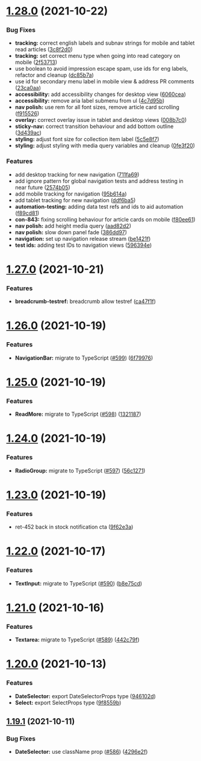 # [1.28.0](https://github.com/aesop/aesop-gel/compare/v1.27.0...v1.28.0) (2021-10-22)


### Bug Fixes

* **tracking:** correct english labels and subnav strings for mobile and tablet read articles ([3c8f2d0](https://github.com/aesop/aesop-gel/commit/3c8f2d084eddb493bac31880503117391b4d633e))
* **tracking:** set correct menu type when going into read category on mobile ([2f53713](https://github.com/aesop/aesop-gel/commit/2f53713211c2111fc3180f9b392559df3152e7e2))
* use boolean to avoid impression escape spam, use ids for eng labels, refactor and cleanup ([dc85b7a](https://github.com/aesop/aesop-gel/commit/dc85b7ac7fce7d27727a6a721b945e1eff71012e))
* use id for secondary menu label in mobile view & address PR comments ([23ca0aa](https://github.com/aesop/aesop-gel/commit/23ca0aa681c0dc93763f55c8888b92ae874b155a))
* **accessibility:** add accessibility changes for desktop view ([6060cea](https://github.com/aesop/aesop-gel/commit/6060ceacf8bdac4f4db92fd2116d84096ac57dde))
* **accessibility:** remove aria label submenu from ul ([4c7d95b](https://github.com/aesop/aesop-gel/commit/4c7d95bc7338095de6b5b846cbf87418b494bb1d))
* **nav polish:** use rem for all font sizes, remove article card scrolling ([f915526](https://github.com/aesop/aesop-gel/commit/f9155261bfbf2c0d22753542d074b911fdbfc0b5))
* **overlay:** correct overlay issue in tablet and desktop views ([008b7c0](https://github.com/aesop/aesop-gel/commit/008b7c0141099dd9fb101b421e7b40f0677e3f46))
* **sticky-nav:** correct transition behaviour and add bottom outline ([3d439ac](https://github.com/aesop/aesop-gel/commit/3d439ac3f8709bafa8e0a905117aa8f1f87b3c45))
* **styling:** adjust font size for collection item label ([5c5e8f7](https://github.com/aesop/aesop-gel/commit/5c5e8f7688e067bd49f8146abe82e6c365bd1aa5))
* **styling:** adjust styling with media query variables and cleanup ([0fe3f20](https://github.com/aesop/aesop-gel/commit/0fe3f2040203300702b120af284aa70b28cd7e6a))


### Features

* add desktop tracking for new navigation ([711fa69](https://github.com/aesop/aesop-gel/commit/711fa692d41b863e379981bfe289973bb36865be))
* add ignore pattern for global navigation tests and address testing in near future ([2574b05](https://github.com/aesop/aesop-gel/commit/2574b05d9a017544028da37345c81ad4f6b547c1))
* add mobile tracking for navigation ([95b614a](https://github.com/aesop/aesop-gel/commit/95b614a97d08b895380811238157bcfb35aa8163))
* add tablet tracking for new navigation ([ddf6ba5](https://github.com/aesop/aesop-gel/commit/ddf6ba5bf962a53bbf3262317d25173ad559c0a7))
* **automation-testing:** adding data test refs and ids to aid automation ([f89cd81](https://github.com/aesop/aesop-gel/commit/f89cd815b5100745866b9854d7f6cb0ff8cf840f))
* **con-843:** fixing scrolling behaviour for article cards on mobile ([f80ee61](https://github.com/aesop/aesop-gel/commit/f80ee619ab3c050cf954751d3133eb553d21c81b))
* **nav polish:** add height media query ([aad82d2](https://github.com/aesop/aesop-gel/commit/aad82d23e178ed289152d10b6a2ac2a33635f42f))
* **nav polish:** slow down panel fade ([386dd97](https://github.com/aesop/aesop-gel/commit/386dd97a1588ba4622954692f67cf94f1982fd48))
* **navigation:** set up navigation release stream ([be1421f](https://github.com/aesop/aesop-gel/commit/be1421fe2042f7041b6af2677a6f12d765352436))
* **test ids:** adding test IDs to navigation views ([596394e](https://github.com/aesop/aesop-gel/commit/596394e21c2a412642119170528efe0ca45719b7))

# [1.27.0](https://github.com/aesop/aesop-gel/compare/v1.26.0...v1.27.0) (2021-10-21)

### Features

- **breadcrumb-testref:** breadcrumb allow testref ([ca47f1f](https://github.com/aesop/aesop-gel/commit/ca47f1fc11b2fddd0fc483e0f5db2be2410280ed))

# [1.26.0](https://github.com/aesop/aesop-gel/compare/v1.25.0...v1.26.0) (2021-10-19)

### Features

- **NavigationBar:** migrate to TypeScript ([#599](https://github.com/aesop/aesop-gel/issues/599)) ([6f79976](https://github.com/aesop/aesop-gel/commit/6f79976daa02aaccdfcbccc1758f5809d8e2e3b5))

# [1.25.0](https://github.com/aesop/aesop-gel/compare/v1.24.0...v1.25.0) (2021-10-19)

### Features

- **ReadMore:** migrate to TypeScript ([#598](https://github.com/aesop/aesop-gel/issues/598)) ([1321187](https://github.com/aesop/aesop-gel/commit/13211873d0693f8b7f879f409cfc119a2d29aa14))

# [1.24.0](https://github.com/aesop/aesop-gel/compare/v1.23.0...v1.24.0) (2021-10-19)

### Features

- **RadioGroup:** migrate to TypeScript ([#597](https://github.com/aesop/aesop-gel/issues/597)) ([56c1271](https://github.com/aesop/aesop-gel/commit/56c127176f0913642759aaae7c543b6dde91a08b))

# [1.23.0](https://github.com/aesop/aesop-gel/compare/v1.22.0...v1.23.0) (2021-10-19)

### Features

- ret-452 back in stock notification cta ([9f62e3a](https://github.com/aesop/aesop-gel/commit/9f62e3acbce9a6bea5aa893e3c5dfacd5b2f043d))

# [1.22.0](https://github.com/aesop/aesop-gel/compare/v1.21.0...v1.22.0) (2021-10-17)

### Features

- **TextInput:** migrate to TypeScript ([#590](https://github.com/aesop/aesop-gel/issues/590)) ([b8e75cd](https://github.com/aesop/aesop-gel/commit/b8e75cdcbb2937473675c8068dcde04ae04f12a3))

# [1.21.0](https://github.com/aesop/aesop-gel/compare/v1.20.0...v1.21.0) (2021-10-16)

### Features

- **Textarea:** migrate to TypeScript ([#589](https://github.com/aesop/aesop-gel/issues/589)) ([442c79f](https://github.com/aesop/aesop-gel/commit/442c79ff89be1643e4e53bb9f452e34fc8ea098d))

# [1.20.0](https://github.com/aesop/aesop-gel/compare/v1.19.1...v1.20.0) (2021-10-13)

### Features

- **DateSelector:** export DateSelectorProps type ([946102d](https://github.com/aesop/aesop-gel/commit/946102d7dfc2ad1e1bbcfdf105a9fa2cf272c32a))
- **Select:** export SelectProps type ([9f8559b](https://github.com/aesop/aesop-gel/commit/9f8559b80c6f3618498fda3abeaf97d8a108797e))

## [1.19.1](https://github.com/aesop/aesop-gel/compare/v1.19.0...v1.19.1) (2021-10-11)

### Bug Fixes

- **DateSelector:** use className prop ([#586](https://github.com/aesop/aesop-gel/issues/586)) ([4296e2f](https://github.com/aesop/aesop-gel/commit/4296e2fd5340327c0adfab973ec332177a123fe0))
